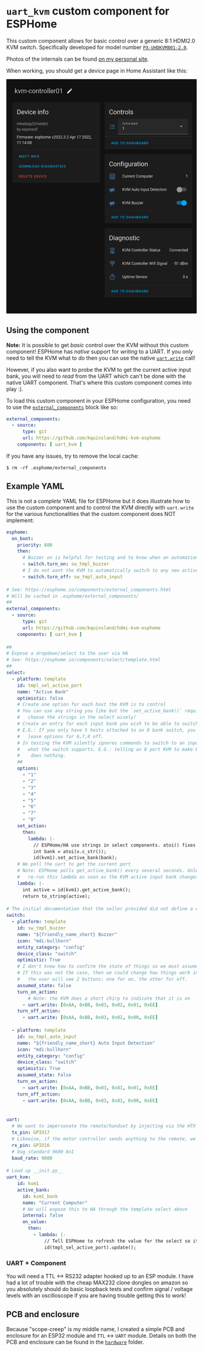 # `uart_kvm` custom component for ESPHome

This custom component allows for basic control over a generic 8:1 HDMI2.0 KVM switch.
Specifically developed for model number [`PX-UHDKVM801-2.0`](https://www.aliexpress.com/item/1005003927404402.html).

Photos of the internals can be found [on my personal site](https://karlquinsland.com/hdmi-kvm-teardown-and-esphome/).

When working, you should get a device page in Home Assistant like this:

<!-- markdownlint-disable-next-line MD045 -->
![](./esphome/example_ha_conf.png)

## Using the component

**Note:** It is possible to get _basic_ control over the KVM without this custom component! ESPHome has _native_ support for _writing_ to a UART. If you only need to tell the KVM what to do then you can use the native [`uart.write`](https://esphome.io/components/uart.html#uart-write-action) call!

However, if  you also want to probe the KVM to get the current active input bank, you will need to _read_ from the UART which can't be done with the native UART component. That's where this custom component comes into play :).

To load this custom component in your ESPHome configuration, you need to use the [`external_components`](https://esphome.io/components/external_components.html) block like so:

```yaml
external_components:
  - source:
      type: git
      url: https://github.com/kquinsland/hdmi-kvm-esphome
    components: [ uart_kvm ]
```

If you have any issues, try to remove the local cache:

<!-- markdownlint-disable-file MD014 -->
```shell
$ rm -rf .esphome/external_components
```

## Example YAML

This is not a _complete_ YAML file for ESPHome but it does illustrate how to use the custom component and to control the KVM directly with `uart.write` for the various functionalities that the custom component does NOT implement:

```yaml
esphome:
  on_boot:
    priority: 600
    then:
      # Buzzer on is helpful for testing and to know when an automation triggers a change
      - switch.turn_on: sw_tmpl_buzzer
      # I do not want the KVM to automatically switch to any new active HDMI cable
      - switch.turn_off: sw_tmpl_auto_input

# See: https://esphome.io/components/external_components.html
# Will be cached in .esphome/external_components/
##
external_components:
  - source:
      type: git
      url: https://github.com/kquinsland/hdmi-kvm-esphome
    components: [ uart_kvm ]

##
# Expose a dropdown/select to the user via HA
# See: https://esphome.io/components/select/template.html
##
select:
  - platform: template
    id: tmpl_sel_active_port
    name: "Active Bank"
    optimistic: false
    # Create one option for each host the KVM is to control
    # You can use any string you like but the `set_active_bank()` requires an `int` so
    #   choose the strings in the select wisely!
    # Create an entry for each input bank you wish to be able to switch between.
    # E.G.: If you only have 5 hosts attached to an 8 bank switch, you can safely
    #   leave options for 6,7,8 off.
    # In testing the KVM silently ignores commands to switch to an input bank beyond
    #   what the switch supports. E.G.: telling an 8 port KVM to make bank 10 active 
    #    does nothing.
    ##
    options:
      - "1"
      - "2"
      - "3"
      - "4"
      - "5"
      - "6"
      - "7"
      - "8"
    set_action:
      then:
        lambda: |-
          // ESPHome/HA use strings in select components. atoi() fixes this for us :)
          int bank = atoi(x.c_str());
          id(kvm1).set_active_bank(bank);
    # We poll the uart to get the current port
    # Note: ESPHome polls get_active_bank() every several seconds. Unless we actively tell ESPHome to
    #   re-run this lambda as soon as the KVM active input bank changes, this value will lag behind reality
    lambda: |-
      int active = id(kvm1).get_active_bank();
      return to_string(active);

# The initial documentation that the seller provided did not define a way to inquire about buzzer active state or active input chase behavior so we can implement this with standard `uart.write` rather than in custom c++
switch:
  - platform: template
    id: sw_tmpl_buzzer
    name: "${friendly_name_short} Buzzer"
    icon: "mdi:bullhorn"
    entity_category: "config"
    device_class: "switch"
    optimistic: True
    # I don't know how to confirm the state of things so we must assume that sending the "off" command will be enough to turn it off. In testing, sending the "off" command is reliable.
    # If this was not the case, then we could change how things work in HA: instead of a switch
    #   the user will see 2 buttons: one for on, the other for off.
    assumed_state: false
    turn_on_action:
        # Note: the KVM does a short chirp to indicate that it is on
      - uart.write: [0xAA, 0xBB, 0x03, 0x02, 0x01, 0xEE]
    turn_off_action:
      - uart.write: [0xAA, 0xBB, 0x03, 0x02, 0x00, 0xEE]

  - platform: template
    id: sw_tmpl_auto_input
    name: "${friendly_name_short} Auto Input Detection"
    icon: "mdi:bullhorn"
    entity_category: "config"
    device_class: "switch"
    optimistic: True
    assumed_state: False
    turn_on_action:
      - uart.write: [0xAA, 0xBB, 0x03, 0x81, 0x01, 0xEE]
    turn_off_action:
      - uart.write: [0xAA, 0xBB, 0x03, 0x81, 0x00, 0xEE]


uart:
  # We want to impersonate the remote/handset by injecting via the HTX pin which is mapped to 17
  tx_pin: GPIO17
  # Likewise, if the motor controller sends anything to the remote, we _also_ want to hear it.
  rx_pin: GPIO16
  # bog standard 9600 8n1
  baud_rate: 9600

# Load up __init.py__
uart_kvm:
    id: kvm1
    active_bank:
      id: kvm1_bank
      name: "Current Computer"
      # We will expose this to HA through the template select above
      internal: false
      on_value:
        then:
          - lambda: |-
              // Tell ESPHome to refresh the value for the select so it does not lag by several seconds
              id(tmpl_sel_active_port).update();

```

### UART + Component

You will need a TTL <-> RS232 adapter hooked up to an ESP module. I have had a lot of trouble with the cheap MAX232 clone dongles on amazon so you absolutely should do basic loopback tests and confirm signal / voltage levels with an oscilloscope if you are having trouble getting this to work!

## PCB and enclosure

Because "scope-creep" is my middle name, I created a simple PCB and enclosure for an ESP32 module and `TTL` <-> `UART` module.
Details on both the PCB and enclosure can be found in the [`hardware`](./hardware/readmd.md) folder.
